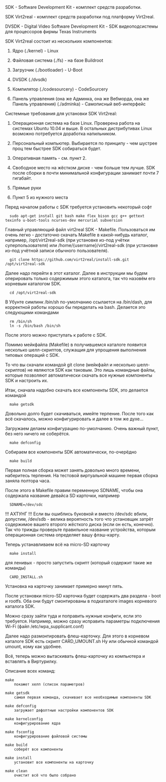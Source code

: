 SDK - Software Development Kit - комплект средств разработки.

SDK Virt2real - комплект средств разработки под платформу Virt2real.

DVSDK - Digital Video Software Development Kit - SDK видеоподсистемы для процессоров фирмы Texas Instruments

SDK Virt2real состоит из нескольких компонентов:

1. Ядро (./kernel) - Linux

2. Файловая система (./fs) - на базе Buildroot

3. Загрузчик (./bootloader) - U-Boot

4. DVSDK (./dvsdk)

5. Компилятор (./codesourcery) - CodeSourcery

6. Панель управления (она же Админка, она же Вебморда, она же Панель управления) (./adminka) - Самописный веб-интерфейс

Системные требования для установки SDK Virt2real:

1. Операционная система на базе Linux. Проверена работа на системах Ubuntu 10.04 и выше. В остальных дистрибутивах Linux возможно потребуется доработка напильником.

2. Персональный компьютер. Выбирается по принципу - чем шустрее проц тем быстрее SDK собираться будет.

3. Оперативная память - см. пункт 2.

4. Свободное место на жёстком диске - чем больше тем лучше. SDK после сборки в почти минимальной конфигурации занимает почти 7 гигабайт.

5. Прямые руки

6. Пункт 5 из нужного места

Перед началом работы с SDK требуется установить некоторый софт

      sudo apt-get install git bash make flex bison gcc g++ gettext texinfo u-boot-tools ncurses-dev mercurial subversion

Главный управляющий файл virt2real SDK - Makefile. Пользоваться им очень легко - достаточно скачать Makefile в какой-нибудь каталог,
например, /opt/virt2real-sdk (при установке из-под учётки суперпользователя) или /home/{username}/virt2real-sdk (при установке из-под учётной записи обычного пользователя).

      git clone https://github.com/virt2real/install-sdk.git /opt/virt2real-sdk

Далее надо перейти в этот каталог. Далее в инструкции мы будем оперировать только содержимым этого каталога, так что назовём его корневым каталогом SDK.

      cd /opt/virt2real-sdk

В Убунте симлинк /bin/sh по-умолчанию ссылается на /bin/dash, для корректной работы хорошо бы переделать на bash.
Делается это следующими командами

      rm /bin/sh
      ln -s /bin/bash /bin/sh

После этого можно приступать к работе с SDK.

Помимо мейкфайла (Makefile) в получившемся каталоге появится несколько шелл-скриптов, служащия для упрощения выполнения типовых операций с SDK.

То что вы скачали командой git clone (мейкфайл и несколько шелл-скриптов) не являются SDK как таковым. Это лишь командные файлы, которые позволяют
автоматически скачать все нужные компоненты SDK и настроить их.

Итак, сначала надобно скачать все компоненты SDK, это делается командой

      make getsdk

Довольно долго будет скачиваться, имейте терпение. После того как всё скачалось, можно конфигурировать и далее в том же духе...

Загружаем делаем конфигурацию по-умолчанию. Очень важный пункт, без него ничего не соберётся.

      make defconfig

Собираем все компоненты SDK автоматически, по-очерёдно

      make build

Первая полная сборка может занять довольно много времени, наберитесь терпения. На тестовой виртуальной машине первая сборка заняла полтора часа.

После этого в Makefile правим переменную SDNAME, чтобы она содержала название девайса SD карточки, например

      SDNAME=/dev/sdc

!!! АХТУНГ !!! Если вы ошиблись буковкой и вместо /dev/sdc вбили, допустим, /dev/sdb - велика вероятность
того что установщик затрёт содержимое вашего второго жёсткого диска (если он есть, конечно). Так что трижды проверьте правильное название устройства,
которым операционная система определяет вашу флэш-карту.

Теперь устанавливаем всё на micro-SD карточку

      make install

для ленивых - просто запустить скрипт (который содержит такие же команды)

      CARD_INSTALL.sh

Установка на карточку занимает примерно минут пять.

После установки micro-SD карточка будет содержать два раздела - boot и rootfs. Оба они будут смонтированы в подкаталоге images корневого каталога SDK.

Можно сразу зайти туда и поправить нужные конфиги, если это требуется. Например, можно сразу исправить параметры подключения Wi-Fi (файл /etc/wpa_supplicant.conf)

Далее надо размонтировать флеш-карточку. Для этого в корневом каталоге SDK есть скрипт CARD_UMOUNT.sh Ну или обычной командой umount, кому как удобнее.

Всё, теперь можно вытаскивать флеш-карточку из компьютера и вставлять в Виртурилку.





Описание всех команд:

    make
        покажет хелп (список параметров)

    make getsdk
        самая первая команда, скачивает все необходимые компоненты SDK

    make defconfig
        загружает дефолтные настройки компонентов SDK

    make kernelconfig
        конфигурирование ядра

    make fsconfig
        конфигурирование файловой системы

    make build
        соберёт все компоненты

    make install
        установит все компоненты на карточку

    make clean
        очистит всё что было собрано



